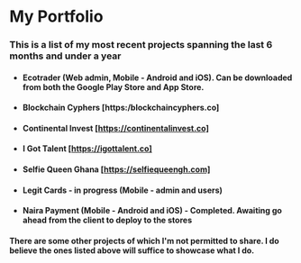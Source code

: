 # My Portfolio

### This is a list of my most recent projects spanning the last 6 months and under a year

- #### Ecotrader (Web admin, Mobile - Android and iOS). Can be downloaded from both the Google Play Store and App Store.
- #### Blockchain Cyphers [https:/blockchaincyphers.co]
- #### Continental Invest [https://continentalinvest.co]
- #### I Got Talent [https://igottalent.co]
- #### Selfie Queen Ghana [https://selfiequeengh.com]
- #### Legit Cards - in progress (Mobile - admin and users)
- #### Naira Payment (Mobile - Android and iOS) - Completed. Awaiting go ahead from the client to deploy to the stores

#### There are some other projects of which I'm not permitted to share. I do believe the ones listed above will suffice to showcase what I do.
